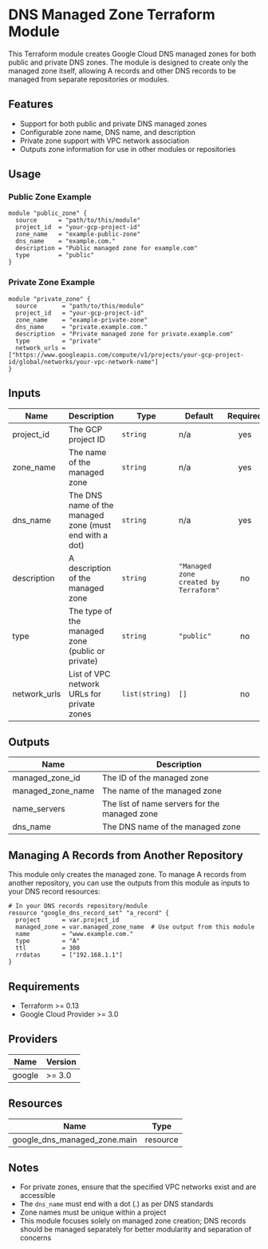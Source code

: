# DNS Managed Zone Terraform Module

This Terraform module creates Google Cloud DNS managed zones for both public and private DNS zones. The module is designed to create only the managed zone itself, allowing A records and other DNS records to be managed from separate repositories or modules.

## Features

- Support for both public and private DNS managed zones
- Configurable zone name, DNS name, and description
- Private zone support with VPC network association
- Outputs zone information for use in other modules or repositories

## Usage

### Public Zone Example

```hcl
module "public_zone" {
  source      = "path/to/this/module"
  project_id  = "your-gcp-project-id"
  zone_name   = "example-public-zone"
  dns_name    = "example.com."
  description = "Public managed zone for example.com"
  type        = "public"
}
```

### Private Zone Example

```hcl
module "private_zone" {
  source       = "path/to/this/module"
  project_id   = "your-gcp-project-id"
  zone_name    = "example-private-zone"
  dns_name     = "private.example.com."
  description  = "Private managed zone for private.example.com"
  type         = "private"
  network_urls = ["https://www.googleapis.com/compute/v1/projects/your-gcp-project-id/global/networks/your-vpc-network-name"]
}
```

## Inputs

| Name | Description | Type | Default | Required |
|------|-------------|------|---------|:--------:|
| project_id | The GCP project ID | `string` | n/a | yes |
| zone_name | The name of the managed zone | `string` | n/a | yes |
| dns_name | The DNS name of the managed zone (must end with a dot) | `string` | n/a | yes |
| description | A description of the managed zone | `string` | `"Managed zone created by Terraform"` | no |
| type | The type of the managed zone (public or private) | `string` | `"public"` | no |
| network_urls | List of VPC network URLs for private zones | `list(string)` | `[]` | no |

## Outputs

| Name | Description |
|------|-------------|
| managed_zone_id | The ID of the managed zone |
| managed_zone_name | The name of the managed zone |
| name_servers | The list of name servers for the managed zone |
| dns_name | The DNS name of the managed zone |

## Managing A Records from Another Repository

This module only creates the managed zone. To manage A records from another repository, you can use the outputs from this module as inputs to your DNS record resources:

```hcl
# In your DNS records repository/module
resource "google_dns_record_set" "a_record" {
  project      = var.project_id
  managed_zone = var.managed_zone_name  # Use output from this module
  name         = "www.example.com."
  type         = "A"
  ttl          = 300
  rrdatas      = ["192.168.1.1"]
}
```

## Requirements

- Terraform >= 0.13
- Google Cloud Provider >= 3.0

## Providers

| Name | Version |
|------|---------|
| google | >= 3.0 |

## Resources

| Name | Type |
|------|------|
| google_dns_managed_zone.main | resource |

## Notes

- For private zones, ensure that the specified VPC networks exist and are accessible
- The `dns_name` must end with a dot (.) as per DNS standards
- Zone names must be unique within a project
- This module focuses solely on managed zone creation; DNS records should be managed separately for better modularity and separation of concerns

